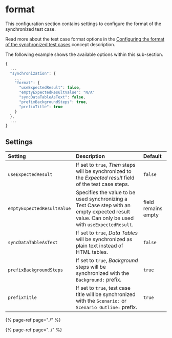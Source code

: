 # format

This configuration section contains settings to configure the format of the synchronized test case.

Read more about the test case format options in the [Configuring the format of the synchronized test cases](../../../features/push-features/configuring-the-format-of-the-synchronized-test-cases.md) concept description.

The following example shows the available options within this sub-section.

```javascript
{
  ...
  "synchronization": {
    ...
    "format": {
      "useExpectedResult": false,
      "emptyExpectedResultValue": "N/A"
      "syncDataTableAsText": false,
      "prefixBackgroundSteps": true,
      "prefixTitle": true
    }
  },
  ...
}
```

## Settings

| Setting | Description | Default |
| :--- | :--- | :--- |
| `useExpectedResult` | If set to `true`, _Then_ steps will be synchronized to the _Expected result_ field of the test case steps. | `false` |
| `emptyExpectedResultValue` | Specifies the value to be used synchronizing a Test Case step with an empty expected result value. Can only be used with `useExpectedResult`. | field remains empty |
| `syncDataTableAsText` | If set to `true`, _Data Tables_ will be synchronized as plain text instead of HTML tables. | `false` |
| `prefixBackgroundSteps` | If set to `true`, _Background_ steps will be synchronized with the `Background:` prefix. | `true` |
| `prefixTitle` | If set to `true`, test case title will be synchronized with the `Scenario:` or `Scenario Outline:` prefix. | `true` |

{% page-ref page="./" %}

{% page-ref page="../" %}

